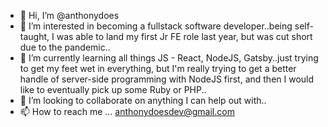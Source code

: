 - 👋 Hi, I’m @anthonydoes
- 👀 I’m interested in becoming a fullstack software developer..being self-taught, I was able to land my first Jr FE role last year, but was cut short due to the pandemic..
- 🌱 I’m currently learning all things JS - React, NodeJS, Gatsby..just trying to get my feet wet in everything, but I'm really trying to get a better handle of server-side 
      programming with NodeJS first, and then I would like to eventually pick up some Ruby or PHP..
- 💞️ I’m looking to collaborate on anything I can help out with..
- 📫 How to reach me ... anthonydoesdev@gmail.com 

<!---
anthonydoes/anthonydoes is a ✨ special ✨ repository because its `README.md` (this file) appears on your GitHub profile.
You can click the Preview link to take a look at your changes.
--->

